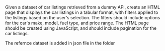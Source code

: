 

Given a dataset of car listings retrieved from a dummy API, create an HTML page that displays the car listings in a tabular format, with filters applied to the listings based on the user's selection. The filters should include options for the car's make, model, fuel type, and price range. The HTML page should be created using JavaScript, and should include pagination for the car listings.

The refernce dataset is added in json file in the folder